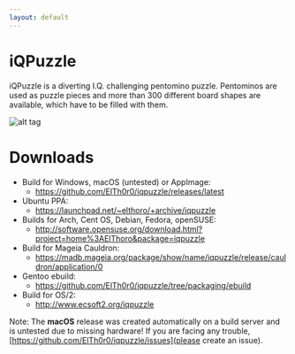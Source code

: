 ```yaml
---
layout: default
---
```


# [](#iqpuzzle)iQPuzzle
iQPuzzle is a diverting I.Q. challenging pentomino puzzle. Pentominos are used as puzzle pieces and more than 300 different board shapes are available, which have to be filled with them.

![alt tag](https://cn.pling.com/img/f/a/d/d/7841359a95432f690d8c2bf7a5e9723770f7.png)

# [](#downoads)Downloads
* Build for Windows, macOS (untested) or AppImage:
  * https://github.com/ElTh0r0/iqpuzzle/releases/latest
* Ubuntu PPA:
  * https://launchpad.net/~elthoro/+archive/iqpuzzle
* Builds for Arch, Cent OS, Debian, Fedora, openSUSE:
  * http://software.opensuse.org/download.html?project=home%3AElThoro&package=iqpuzzle
* Build for Mageia Cauldron:
  * https://madb.mageia.org/package/show/name/iqpuzzle/release/cauldron/application/0
* Gentoo ebuild:
  * https://github.com/ElTh0r0/iqpuzzle/tree/packaging/ebuild
* Build for OS/2:
  * http://www.ecsoft2.org/iqpuzzle

Note: The **macOS** release was created automatically on a build server and is untested due to missing hardware! If you are facing any trouble, [https://github.com/ElTh0r0/iqpuzzle/issues](please create an issue).
